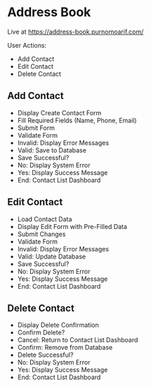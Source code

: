 # Address Book

Live at https://address-book.purnomoarif.com/

User Actions:

- Add Contact
- Edit Contact
- Delete Contact

## Add Contact

- Display Create Contact Form
- Fill Required Fields (Name, Phone, Email)
- Submit Form
- Validate Form
- Invalid: Display Error Messages
- Valid: Save to Database
- Save Successful?
- No: Display System Error
- Yes: Display Success Message
- End: Contact List Dashboard

## Edit Contact

- Load Contact Data
- Display Edit Form with Pre-Filled Data
- Submit Changes
- Validate Form
- Invalid: Display Error Messages
- Valid: Update Database
- Save Successful?
- No: Display System Error
- Yes: Display Success Message
- End: Contact List Dashboard

## Delete Contact

- Display Delete Confirmation
- Confirm Delete?
- Cancel: Return to Contact List Dashboard
- Confirm: Remove from Database
- Delete Successful?
- No: Display System Error
- Yes: Display Success Message
- End: Contact List Dashboard
